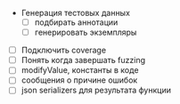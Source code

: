 - Генерация тестовых данных
  - [ ] подбирать аннотации
  - [ ] генерировать экземпляры
- [ ] Подключить coverage
- [ ] Понять когда завершать fuzzing
- [ ] modifyValue, константы в коде
- [ ] сообщения о причине ошибок
- [ ] json serializers для результата функции